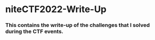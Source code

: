 # niteCTF2022-Write-Up

### This contains the write-up of the challenges that I solved during the CTF events.
